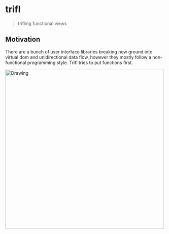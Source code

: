 trifl
=====

> trifling functional views

Motivation
----------

There are a bunch of user interface libraries breaking new ground into
virtual dom and unidirectional data flow, however they mostly follow a
non-functional programming style. Trifl tries to put functions first.

<img src="https://algesten.github.io/trifl/assets/trifl-flow.svg" alt="Drawing" style="width: 500px;"/>

